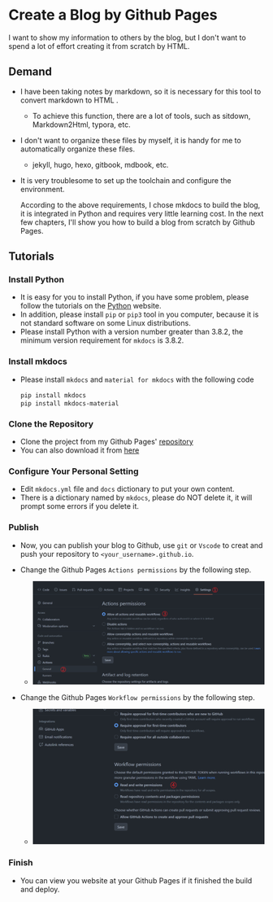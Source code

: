 # Create a Blog by Github Pages

I want to show my information to others by the blog, but I don't want to spend a lot of effort creating it from scratch by HTML. 

## Demand

- I have been taking notes by markdown, so it is necessary for this tool to convert markdown to HTML .
    - To achieve this function, there are a lot of tools, such as sitdown, Markdown2Html, typora, etc.
- I don't want to organize these files by myself, it is handy for me to automatically organize these files.
    - jekyll, hugo, hexo, gitbook, mdbook, etc.
  
- It is very troublesome to set up the toolchain and configure the environment.

  According to the above requirements, I chose mkdocs to build the blog, it is integrated in Python and requires very little learning cost. In the next few chapters, I'll show you how to build a blog from scratch by Github Pages.

## Tutorials

### Install Python

- It is easy for you to install Python, if you have some problem, please follow the tutorials on the [Python](https://wiki.python.org/moin/BeginnersGuide/Download) website.
- In addition, please install `pip` or `pip3` tool in you computer, because it is not standard software on some Linux distributions. 
- Please install Python with a version number greater than 3.8.2, the minimum version requirement for `mkdocs` is 3.8.2.

### Install mkdocs

- Please install `mkdocs` and `material for mkdocs` with the following code

    ```shell
    pip install mkdocs
    pip install mkdocs-material
    ```


### Clone the Repository

- Clone the project from my Github Pages' [repository](https://github.com/connerphlip/connerphlip.github.io)
- You can also download it from [here](./files/blog_templete.zip)

### Configure Your Personal Setting

- Edit `mkdocs.yml` file and `docs` dictionary to put your own content.
- There is a dictionary named by `mkdocs`, please do NOT delete it, it will prompt some errors if you delete it.

### Publish

- Now, you can publish your blog to Github, use `git` or `Vscode` to creat and push your repository to `<your_username>.github.io`.
- Change the Github Pages `Actions permissions` by the following step.
    - ![](./media/GitHub_Pages_Actions_permissions.jpg)

- Change the Github Pages `Workflow permissions` by the following step.
    - ![](./media/GitHub_Pages_Workflow_permissions.jpg)

### Finish

- You can view you website at your Github Pages if it finished the build and deploy.































<!-- Google tag (gtag.js) --> <script async src="https://www.googletagmanager.com/gtag/js?id=G-HBS60FDTSC"></script> <script>  window.dataLayer = window.dataLayer || [];  function gtag(){dataLayer.push(arguments);}  gtag('js', new Date());   gtag('config', 'G-HBS60FDTSC'); </script>
